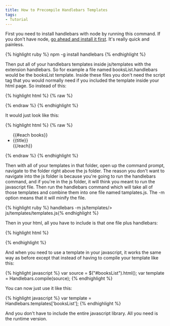 ```yaml
---
title: How to Precompile Handlebars Templates
tags:
- Tutorial
---
```


First you need to install handlebars with node by running this command. If you don't have node, <a href="http://nodejs.org/" target="_blank"> go ahead and install it first</a>. It's really quick and painless.

{% highlight ruby %}
npm -g install handlebars
{% endhighlight %}

Then put all of your handlebars templates inside js/templates with the extension handlebars. So for example a file named booksList.handlebars would be the booksList template. Inside these files you don't need the script tag that you would normally need if you included the template inside your html page. So instead of this:

{% highlight html %}
{% raw %}
<script id="booksList" type="text/x-handlebars-template">
  <ul>
    {{#each books}}
      <li>{{title}}</li>
    {{/each}}
  </ul>
</script>
{% endraw %}
{% endhighlight %}

It would just look like this:

{% highlight html %}
{% raw %}
<ul>
  {{#each books}}
    <li>{{title}}</li>
  {{/each}}
</ul>
{% endraw %}
{% endhighlight %}

Then with all of your templates in that folder, open up the command prompt, navigate to the folder right above the js folder. The reason you don't want to navigate into the js folder is because you're going to run the handlebars command, and if you're in the js folder, it will think you meant to run the javascript file. Then run the handlebars command which will take all of those templates and combine them into one file named tamplates.js. The -m option means that it will minify the file.

{% highlight ruby %}
handlebars -m js/templates/> js/templates/templates.js{% endhighlight %}

Then in your html, all you have to include is that one file plus handlebars:

{% highlight html %}
<script src="js/handlebars.js"></script>
<script src="js/templates/templates.js"></script>
{% endhighlight %}

And when you need to use a template in your javascript, it works the same way as before except that instead of having to compile your template like this:

{% highlight javascript %}
var source   = $("#booksList").html();
var template = Handlebars.compile(source);
{% endhighlight %}

You can now just use it like this:

{% highlight javascript %}
var template = Handlebars.templates['booksList'];
{% endhighlight %}

And you don't have to include the entire javascript library. All you need is the runtime version.
